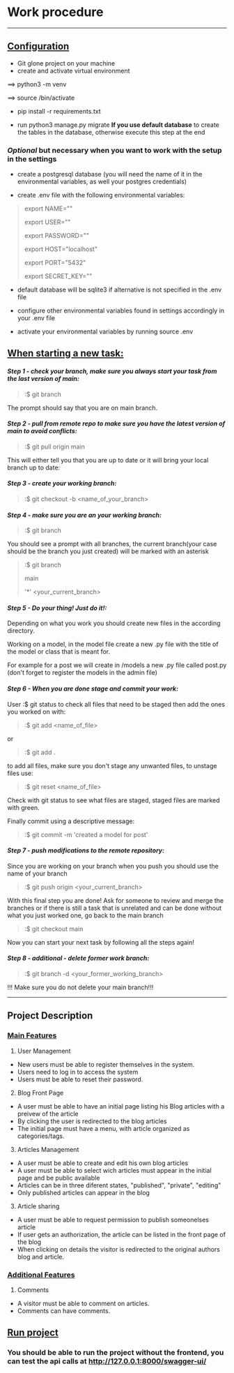 # Work procedure
___
## <u>Configuration</u>
- Git glone project on your machine
- create and activate virtual environment 

==> python3 -m venv <name of virtual environment>

==> source <name of virtual environment>/bin/activate 
- pip install -r requirements.txt

- run python3 manage.py migrate <b>If you use default database</b> to create the tables in the database, otherwise execute this step at the end

### *Optional* but necessary when you want to work with the setup in the settings
  
- create a postgresql database (you will need the name of it in the environmental variables, as well your postgres credentials)

- create .env file with the following environmental variables:

> export NAME=""
> 
> export USER=""
> 
> export PASSWORD=""
> 
> export HOST="localhost"
> 
> export PORT="5432"
> 
> export SECRET_KEY=""

- default database will be sqlite3 if alternative is not specified in the .env file

- configure other environmental variables found in settings accordingly in your .env file 

- activate your environmental variables by running source .env 

## <u>When starting a new task:</u>

#### <i>Step 1 - check your branch, make sure you always start your task from the last version of main:</i>
> :$ git branch

The prompt should say that you are on main branch.

#### <i>Step 2 - pull from remote repo to make sure you have the latest version of main to avoid conflicts:</i>

> :$ git pull origin main

This will either tell you that you are up to date or it will bring your local branch up to date:

#### <i>Step 3 - create your working branch:</i>

> :$ git checkout -b <name_of_your_branch>

#### <i>Step 4 - make sure you are an your working branch:</i>

> :$ git branch

You should see a prompt with all branches, the current branch(your case should be the branch you just created) will be marked with an asterisk 

> :$ git branch
> 
> main 
> 
> '*' <your_current_branch>

#### <i>Step 5 - Do your thing! Just do it!:</i>
Depending on what you work you should create new files in the according directory.

Working on a model, in the model file create a new .py file with the title of the model or class that is meant for.

For example for a post we will create in /models a new .py file called post.py (don't forget to register the models in the admin file)

#### <i>Step 6 - When you are done stage and commit your work:</i>

User :$ git status to check all files that need to be staged then add the ones you worked on with:

> :$ git add <name_of_file>

or 

> :$ git add .

to add all files, make sure you don't stage any unwanted files, to unstage files use:

> :$ git reset <name_of_file>

Check with git status to see what files are staged, staged files are marked with green.

Finally commit using a descriptive message:

> :$ git commit -m 'created a model for post'

#### <i>Step 7 - push modifications to the remote repository:</i>

Since you are working on your branch when you push you should use the name of your branch

> :$ git push origin <your_current_branch>

With this final step you are done! Ask for someone to review and merge the branches or if there is still a task that is unrelated and can be done without what you just worked one, go back to the main branch

> :$ git checkout main

Now you can start your next task by following all the steps again!

#### <i> Step 8 - additional - delete former work branch:</i>

> :$ git branch -d <your_former_working_branch>

!!! Make sure you do not delete your main branch!!!


___
## Project Description

### <u>Main Features</u>

1. User Management
- New users must be able to register themselves in the system.
- Users need to log in to access the system
- Users must be able to reset their password.

2. Blog Front Page
- A user must be able to have an initial page listing his Blog articles with a preivew of the article
- By clicking the user is redirected to the blog articles
- The initial page must have a menu, with article organized as categories/tags.

3. Articles Management
- A user must be able to create and edit his own blog articles
- A user must be able to select wich articles must appear in the initial page and be public available
- Articles can be in three diferent states, "published", "private", "editing"
- Only published articles can appear in the blog

3. Article sharing
- A user must be able to request permission to publish someonelses article
- If user gets an authorization, the article can be listed in the front page of the blog
- When clicking on details the visitor is redirected to the original authors blog and article.

### <u>Additional Features</u>
1. Comments
- A visitor must be able to comment on articles.
- Comments can have comments.

## <u>Run project</u>

### You should be able to run the project without the frontend, you can test the api calls at http://127.0.0.1:8000/swagger-ui/


